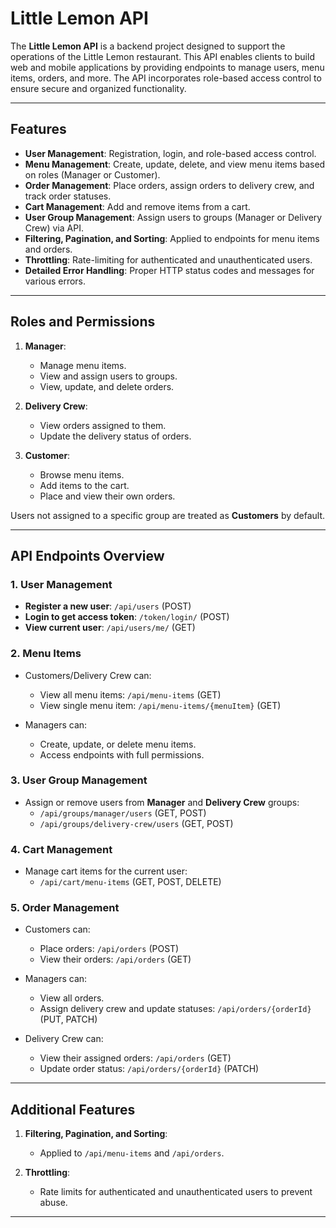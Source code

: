 # Little Lemon API

The **Little Lemon API** is a backend project designed to support the operations of the Little Lemon restaurant. This API enables clients to build web and mobile applications by providing endpoints to manage users, menu items, orders, and more. The API incorporates role-based access control to ensure secure and organized functionality.

---

## Features

- **User Management**: Registration, login, and role-based access control.
- **Menu Management**: Create, update, delete, and view menu items based on roles (Manager or Customer).
- **Order Management**: Place orders, assign orders to delivery crew, and track order statuses.
- **Cart Management**: Add and remove items from a cart.
- **User Group Management**: Assign users to groups (Manager or Delivery Crew) via API.
- **Filtering, Pagination, and Sorting**: Applied to endpoints for menu items and orders.
- **Throttling**: Rate-limiting for authenticated and unauthenticated users.
- **Detailed Error Handling**: Proper HTTP status codes and messages for various errors.

---

## Roles and Permissions

1. **Manager**:
   - Manage menu items.
   - View and assign users to groups.
   - View, update, and delete orders.

2. **Delivery Crew**:
   - View orders assigned to them.
   - Update the delivery status of orders.

3. **Customer**:
   - Browse menu items.
   - Add items to the cart.
   - Place and view their own orders.

Users not assigned to a specific group are treated as **Customers** by default.

---

## API Endpoints Overview

### 1. **User Management**
- **Register a new user**: `/api/users` (POST)
- **Login to get access token**: `/token/login/` (POST)
- **View current user**: `/api/users/me/` (GET)

### 2. **Menu Items**
- Customers/Delivery Crew can:
  - View all menu items: `/api/menu-items` (GET)
  - View single menu item: `/api/menu-items/{menuItem}` (GET)

- Managers can:
  - Create, update, or delete menu items.
  - Access endpoints with full permissions.

### 3. **User Group Management**
- Assign or remove users from **Manager** and **Delivery Crew** groups:
  - `/api/groups/manager/users` (GET, POST)
  - `/api/groups/delivery-crew/users` (GET, POST)

### 4. **Cart Management**
- Manage cart items for the current user:
  - `/api/cart/menu-items` (GET, POST, DELETE)

### 5. **Order Management**
- Customers can:
  - Place orders: `/api/orders` (POST)
  - View their orders: `/api/orders` (GET)

- Managers can:
  - View all orders.
  - Assign delivery crew and update statuses: `/api/orders/{orderId}` (PUT, PATCH)

- Delivery Crew can:
  - View their assigned orders: `/api/orders` (GET)
  - Update order status: `/api/orders/{orderId}` (PATCH)

---


## Additional Features

1. **Filtering, Pagination, and Sorting**:
   - Applied to `/api/menu-items` and `/api/orders`.

2. **Throttling**:
   - Rate limits for authenticated and unauthenticated users to prevent abuse.

---

